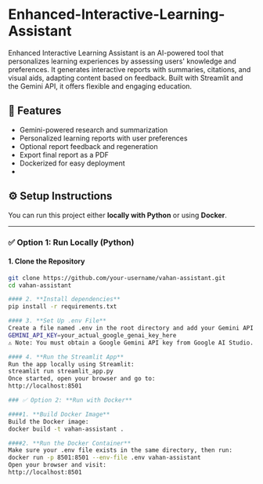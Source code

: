# Enhanced-Interactive-Learning-Assistant
Enhanced Interactive Learning Assistant is an AI-powered tool that personalizes learning experiences by assessing users' knowledge and preferences. It generates interactive reports with summaries, citations, and visual aids, adapting content based on feedback. Built with Streamlit and the Gemini API, it offers flexible and engaging education.
## 🚀 Features
- Gemini-powered research and summarization
- Personalized learning reports with user preferences
- Optional report feedback and regeneration
- Export final report as a PDF
- Dockerized for easy deployment
- 
## ⚙️ Setup Instructions

You can run this project either **locally with Python** or using **Docker**.

---

### ✅ Option 1: Run Locally (Python)

#### 1. **Clone the Repository**
```bash
git clone https://github.com/your-username/vahan-assistant.git
cd vahan-assistant

#### 2. **Install dependencies**
pip install -r requirements.txt

#### 3. **Set Up .env File**
Create a file named .env in the root directory and add your Gemini API key like this:
GEMINI_API_KEY=your_actual_google_genai_key_here
⚠️ Note: You must obtain a Google Gemini API key from Google AI Studio.

#### 4. **Run the Streamlit App**
Run the app locally using Streamlit:
streamlit run streamlit_app.py
Once started, open your browser and go to:
http://localhost:8501

### ✅ Option 2: **Run with Docker**

####1. **Build Docker Image**
Build the Docker image:
docker build -t vahan-assistant .

####2. **Run the Docker Container**
Make sure your .env file exists in the same directory, then run:
docker run -p 8501:8501 --env-file .env vahan-assistant
Open your browser and visit:
http://localhost:8501
